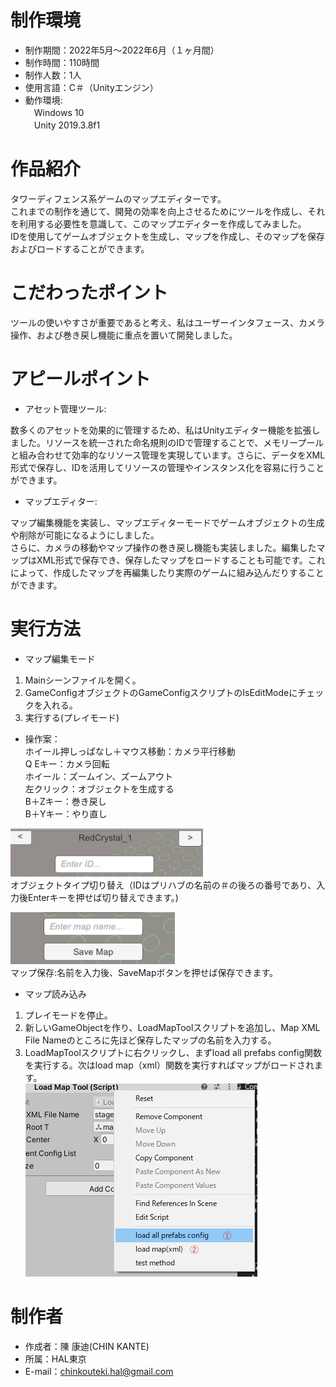 # 制作環境
* 制作期間：2022年5月～2022年6月（１ヶ月間）
* 制作時間：110時間
* 制作人数：1人
* 使用言語：C＃（Unityエンジン）
* 動作環境:<br>
　Windows 10  
　Unity 2019.3.8f1

# 作品紹介

タワーディフェンス系ゲームのマップエディターです。<br>
これまでの制作を通じて、開発の効率を向上させるためにツールを作成し、それを利用する必要性を意識して、このマップエディターを作成してみました。<br>
IDを使用してゲームオブジェクトを生成し、マップを作成し、そのマップを保存およびロードすることができます。<br>

# こだわったポイント

ツールの使いやすさが重要であると考え、私はユーザーインタフェース、カメラ操作、および巻き戻し機能に重点を置いて開発しました。

# アピールポイント

* アセット管理ツール:<br>

数多くのアセットを効果的に管理するため、私はUnityエディター機能を拡張しました。リソースを統一された命名規則のIDで管理することで、メモリープールと組み合わせて効率的なリソース管理を実現しています。さらに、データをXML形式で保存し、IDを活用してリソースの管理やインスタンス化を容易に行うことができます。

* マップエディター:<br>

マップ編集機能を実装し、マップエディターモードでゲームオブジェクトの生成や削除が可能になるようにしました。<br>
さらに、カメラの移動やマップ操作の巻き戻し機能も実装しました。編集したマップはXML形式で保存でき、保存したマップをロードすることも可能です。これによって、作成したマップを再編集したり実際のゲームに組み込んだりすることができます。

# 実行方法

* マップ編集モード<br>
1. Mainシーンファイルを開く。<br>
2. GameConfigオブジェクトのGameConfigスクリプトのIsEditModeにチェックを入れる。<br>
3. 実行する(プレイモード)<br>

* 操作案：<br>
ホイール押しっぱなし＋マウス移動：カメラ平行移動<br>
Q Eキー：カメラ回転<br>
ホイール：ズームイン、ズームアウト<br>
左クリック：オブジェクトを生成する<br>
B＋Zキー：巻き戻し<br>
B＋Yキー：やり直し<br>

![image](https://github.com/ChenKangDi0731/Map-Editor/blob/main/Image/1.png)<br>
オブジェクトタイプ切り替え（IDはプリハブの名前の＃の後ろの番号であり、入力後Enterキーを押せば切り替えできます。)<br>

![image](https://github.com/ChenKangDi0731/Map-Editor/blob/main/Image/2.png)<br>
マップ保存:名前を入力後、SaveMapボタンを押せば保存できます。<br>


* マップ読み込み<br>
1. プレイモードを停止。<br>
2. 新しいGameObjectを作り、LoadMapToolスクリプトを追加し、Map XML File Nameのところに先ほど保存したマップの名前を入力する。<br>
3. LoadMapToolスクリプトに右クリックし、まずload all prefabs config関数を実行する。次はload map（xml）関数を実行すればマップがロードされます。<br>
![image](https://github.com/ChenKangDi0731/Map-Editor/blob/main/Image/3.png)<br>


# 制作者

* 作成者：陳 康迪(CHIN KANTE)
* 所属：HAL東京
* E-mail：chinkouteki.hal@gmail.com
